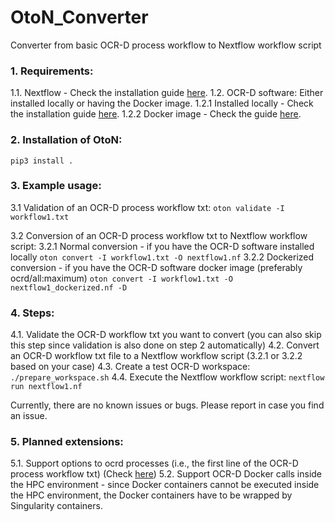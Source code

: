 # OtoN_Converter
Converter from basic OCR-D process workflow to Nextflow workflow script

### 1. Requirements:
1.1. Nextflow - Check the installation guide [here](https://www.nextflow.io/docs/latest/getstarted.html).
1.2. OCR-D software: Either installed locally or having the Docker image.
  1.2.1 Installed locally - Check the installation guide [here](https://ocr-d.de/en/user_guide#virtual-environment-native-installation).
  1.2.2 Docker image - Check the guide [here](https://ocr-d.de/en/setup.html#ocrd_all-via-docker).

### 2. Installation of OtoN: 
`pip3 install .`

### 3. Example usage:
3.1 Validation of an OCR-D process workflow txt:
`oton validate -I workflow1.txt`

3.2 Conversion of an OCR-D process workflow txt to Nextflow workflow script:
3.2.1 Normal conversion - if you have the OCR-D software installed locally
`oton convert -I workflow1.txt -O nextflow1.nf`
3.2.2 Dockerized conversion - if you have the OCR-D software docker image (preferably ocrd/all:maximum)
`oton convert -I workflow1.txt -O nextflow1_dockerized.nf -D`

### 4. Steps:
4.1. Validate the OCR-D workflow txt you want to convert (you can also skip this step since validation is also done on step 2 automatically)
4.2. Convert an OCR-D workflow txt file to a Nextflow workflow script (3.2.1 or 3.2.2 based on your case)
4.3. Create a test OCR-D workspace: `./prepare_workspace.sh`
4.4. Execute the Nextflow workflow script: `nextflow run nextflow1.nf` 

Currently, there are no known issues or bugs. Please report in case you find an issue.

### 5. Planned extensions:
5.1. Support options to ocrd processes (i.e., the first line of the OCR-D process workflow txt) (Check [here](https://github.com/MehmedGIT/OtoN_Converter/issues/3))
5.2. Support OCR-D Docker calls inside the HPC environment - since Docker containers cannot be executed inside the HPC environment, the Docker containers have to be wrapped by Singularity containers. 

